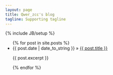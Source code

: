 ```yaml
---
layout: page
title: Qwer_zcc's blog
tagline: Supporting tagline
---
```

{% include JB/setup %}

<ul class="posts">
  {% for post in site.posts %}
    <li><span>{{ post.date | date_to_string }}</span> &raquo; <a href="{{ BASE_PATH }}{{ post.url }}">{{ post.title }}</a></li>
    <article class="rexp">
    	<p>{{ post.excerpt }} </p>
    </article>
  {% endfor %}
</ul>

